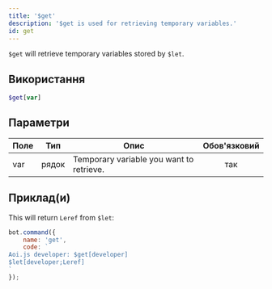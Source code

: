 ```yaml
---
title: '$get'
description: '$get is used for retrieving temporary variables.'
id: get
---
```


`$get` will retrieve temporary variables stored by `$let`.

## Використання

```php
$get[var]
```

## Параметри

| Поле | Тип   | Опис                                     | Обов'язковий |
| ---- | ----- | ---------------------------------------- |:------------:|
| var  | рядок | Temporary variable you want to retrieve. |     так      |

## Приклад(и)

This will return `Leref` from `$let`:

```javascript
bot.command({
    name: 'get',
    code: `
Aoi.js developer: $get[developer]
$let[developer;Leref]
`
});
```
